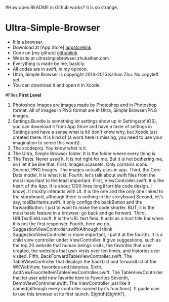 #How does README in Github works? It is so strange.
# Ultra-Simple-Browser
* It is a browser.
* Download at [App Store] [appstorelink]
* Code on [my github] [githublink]
* Website at ultrasimplebrowser.zhukaihan.com
* Everything is made by me, basicly. 
* All codes are in swift, in my opinion. 
* Ultra, Simple Browser is copyright 2014-2015 Kaihan Zhu. No copyleft yet. 
* You can download it and open it in Xcode. 

#Files
**First Level**

1. Photoshop Images are images made by Photoshop and in Photoshop format. All of images in PNG format are in Ultra, Simple Browser/PNG Images. 
2. Settings.Bundle is something let settings show up in Settings(of iOS), you can download it from App Store and have a taste of settings in Settings and have a sense what is it(I don't know why, but Xcode just created there. It is kind of (a word here is missing, you need to use your imagination to sense this word)).
3. The xcodeproj. You know what is it.
4. The Ultra, Simple Browser folder. It is the folder where every thing is. 
5. The Tests. Never used it. It is not right for me. But it is not bothering me, so I let it be like that.
        First, Images.xcassets. Only contains icons. 
        Second, PNG Images. The images actually uses in app. 
        Third, the Core Data model. It is what it is. 
        Fourth, let's talk about swift files from the most important to the least important. 
            First, ViewController.swift. It is the heart of the App. It is about 1300 lines long(Horrible code design. I know). It mostly interacts with UI. It is the one and the only one linked to the storyboard, although there is nothing in the storyboard
            Second, let's say, toolBarItems.swift. It only configs the backButton and the forwardButton. I just to want to make the code shorter. BUT, it is the most basic feature in a browser: go back and go forward. 
            Third, URLTextField.swift. It is the URL text field. It acts as a host title bar when it is not the first responser. 
            Fourth, here we go, SuggestionViewController.swift(Although I think SuggestionViewController is more important, I put it at the fourth). It is a child view controller under ViewController. It give suggestions, such as the top 20 website that human beings visits, the favorites that user created,                   the websites that user visits over ten times, and histories user visited. 
            Fifth, BackForwardTableViewController.swift. The TableViewController that displays the backList and                      forwardList of the WKWebView, favorites and histories. 
            Sixth, AddNewFavoriteItemTableViewController.swift. The TableViewController that let user add new                        favorite item to Favorites
            Seventh, DemoViewController.swift. The ViewController just like it named(although every controller named                 by its functions). It guide user to use this browser at its first launch. 
            Eightth(Eighth?), 

[appstorelink]: http://itunes.apple.com/us/app/ultra-simple-browser/id952551914?mt=8
[githublink]: http://github.com/zhukaihan/Ultra-Simple-Browser
